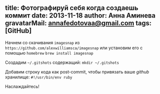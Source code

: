 title: Фотографируй себя когда cоздаешь коммит
date: 2013-11-18
author: Анна Аминева
gravatarMail: annafedotovaa@gmail.com
tags: [GitHub]
---

Начнем со скачивания `imagesnap` из `https://github.com/alexwilliamsca/imagesnap` или установим его с помощью `homebrew` 
`brew install imagesnap`

Создадим  `~/.gitshots` содержащий:
`mkdir ~/.gitshots`

Добавим строку кода как post-commit, чтобы привязать ваше *github* хранилище:
`#!/usr/bin/env ruby`

Наслаждайтесь!

